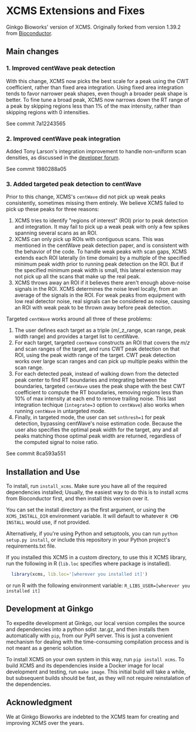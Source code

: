 XCMS Extensions and Fixes
=========================

Ginkgo Bioworks' version of XCMS. Originally forked from version 1.39.2 from
[Bioconductor](http://www.bioconductor.org/packages/devel/bioc/html/xcms.html).


Main changes
------------

### 1. Improved centWave peak detection

With this change, XCMS now picks the best scale for a peak using the CWT coefficient, rather than
fixed area integration. Using fixed area integration tends to favor narrower peak shapes, even
though a broader peak shape is better. To fine tune a broad peak, XCMS now narrows down the RT
range of a peak by skipping regions less than 1% of the max intensity, rather than skipping
regions with 0 intensities.

See commit 7a12243565

### 2. Improved centWave peak integration

Added Tony Larson's integration improvement to handle non-uniform scan densities, as discussed in
the [developer forum](https://groups.google.com/forum/#!topic/xcms-devel/bdkvPGSWOU0).

See commit 1980288a05

### 3. Added targeted peak detection to centWave

Prior to this change, XCMS's `centWave` did not pick up weak peaks consistently, sometimes missing
them entirely. We believe XCMS failed to pick up these peaks for three reasons:

1. XCMS tries to identify "regions of interest" (ROI) prior to peak detection and integration.
   It may fail to pick up a weak peak with only a few spikes spanning several scans as an ROI.
2. XCMS can only pick up ROIs with contiguous scans. This was mentioned in the centWave peak
   detection paper, and is consistent with the behavior of the code. To handle weak peaks with scan
   gaps, XCMS extends each ROI laterally (in time domain) by a multiple of the specified minimum
   peak width prior to running peak detection on the ROI. But if the specified minimum peak
   width is small, this lateral extension may not pick up all the scans that make up the real
   peak.
3. XCMS throws away an ROI if it believes there aren't enough above-noise signals in the ROI.
   XCMS determines the noise level locally, from an average of the signals in the ROI. For weak
   peaks from equipment with low real detector noise, real signals can be considered as noise,
   causing an ROI with weak peak to be thrown away before peak detection.

Targeted `centWave` works around all three of these problems:

1. The user defines each target as a triple (_m_/_z_range, scan range, peak width range) and
   provides a target list to centWave.
2. For each target, targeted `centWave` constructs an ROI that covers the _m_/_z_ and scan ranges of
   the target, and runs CWT peak detection on that ROI, using the peak width range of the
   target. CWT peak detection works over large scan ranges and can pick up multiple peaks within
   the scan range.
3. For each detected peak, instead of walking down from the detected peak center to find RT
   boundaries and integrating between the boundaries, targeted `centWave` uses the peak shape
   with the best CWT coefficient to compute the RT boundaries, removing regions less than 10% of max
   intensity at each end to remove trailing noise. This last integration techique (`integrate=3`
   option to `centWave`) also works when running `centWave` in untargeted mode.
4. Finally, in targeted mode, the user can set `snthresh=1` for peak detection, bypassing centWave's
   noise estimation code. Because the user also specifies the optimal peak width for the target,
   any and all peaks matching those optimal peak width are returned, regardless of the computed
   signal to noise ratio.

See commit 8ca593a551


Installation and Use
--------------------

To install, run `install_xcms`. Make sure you have all of the required dependencies installed;
Usually, the easiest way to do this is to install xcms from Bioconductor first, and then install
this version over it.

You can set the install directory as the first argument, or using the `XCMS_INSTALL_DIR` environment
variable. It will default to whatever `R CMD INSTALL` would use, if not provided.

Alternatively, if you're using Python and setuptools, you can run `python setup.py install`, or
include this repository in your Python project's requirements.txt file.

If you installed this XCMS in a custom directory, to use this it XCMS library, run the following in
R (`lib.loc` specifies where package is installed).

```R
  library(xcms, lib.loc='[wherever you installed it]')
```

or run R with the following environment variable: `R_LIBS_USER=[wherever you installed it]`


Development at Ginkgo
---------------------

To expedite development at Ginkgo, our local version compiles the source and dependencies into a
python sdist .tar.gz, and then installs them automatically with `pip`, from our PyPI server. This is
just a convenient mechanism for dealing with the time-consuming compilation process and is not meant
as a generic solution.

To install XCMS on your own system in this way, run `pip install xcms`. To build XCMS and its
dependencies inside a Docker image for local development and testing, run `make image`. This initial
build will take a while, but subsequent builds should be fast, as they will not require
reinstalation of the dependencies.


Acknowledgment
--------------

We at Ginkgo Bioworks are indebted to the XCMS team for creating and improving XCMS over the years.
